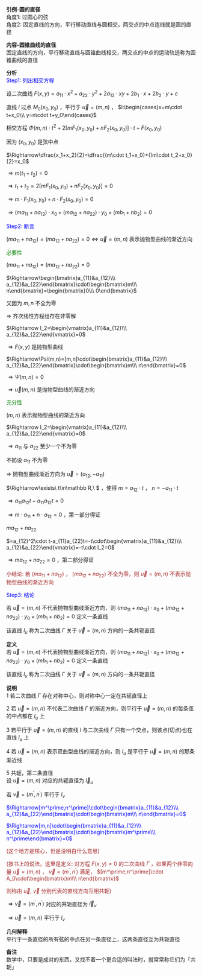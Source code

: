 **引例-圆的直径**  
角度1: 过圆心的弦  
角度2: 固定直线的方向，平行移动直线与圆相交，两交点的中点连线就是圆的直径  
  
**内容-圆锥曲线的直径**  
固定直线的方向，平行移动直线与圆锥曲线相交，两交点的中点的运动轨迹称为圆锥曲线的直径  
  
**分析**  
<font color=blue>Step1: 列出相交方程</font>  
  
设二次曲线 $F(x,y)=a_{11}\cdot x^2+a_{22}\cdot y^2+2a_{12}\cdot xy+2b_1\cdot x+2b_2\cdot y+c$  
  
直线 $l$ 过点 $M_0(x_0,y_0)$ ，平行于 $\vec u=(m,n)$ ， $l:\begin{cases}x=m\cdot t+x_0\\\ y=n\cdot t+y_0\end{cases}$  
  
相交方程 $\Phi(m,n)\cdot t^2+2[mF_1(x_0,y_0)+nF_2(x_0,y_0)]\cdot t+F(x_0,y_0)$  
  
因为 $(x_0,y_0)$ 是弦中点  
  
$\Rightarrow\dfrac{x_1+x_2}{2}=\dfrac{(m\cdot t_1+x_0)+()m\cdot t_2+x_0}{2}=x_0$  
  
$\Rightarrow m(t_1+t_2)=0$  
  
$\Rightarrow t_1+t_2=2[mF_1(x_0,y_0)+nF_2(x_0,y_0)]=0$  
  
$\Rightarrow m\cdot F_1(x_0,y_0)+n\cdot F_2(x_0,y_0)=0$  
  
$\Rightarrow(ma_{11}+na_{12})\cdot x_0+(ma_{12}+na_{22})\cdot y_0+(mb_1+nb_2)=0$  
  
<font color=blue>Step2: 断言</font>  
  
$(ma_{11}+na_{12})=(ma_{12}+na_{22})=0\Leftrightarrow\vec u=(m,n)$ 表示抛物型曲线的渐近方向  
  
<font color=green>必要性</font>  
  
$(ma_{11}+na_{12})=(ma_{12}+na_{22})=0$  
  
$\Rightarrow\begin{bmatrix}a_{11}&a_{12}\\\ a_{12}&a_{22}\end{bmatrix}\cdot\begin{bmatrix}m\\\ n\end{bmatrix}=\begin{bmatrix}0\\\ 0\end{bmatrix}$  
  
又因为 $m,n$ 不全为零  
  
$\Rightarrow$ 齐次线性方程组存在非零解  
  
$\Rightarrow I_2=\begin{vmatrix}a_{11}&a_{12}\\\ a_{12}&a_{22}\end{vmatrix}=0$  
  
$\Rightarrow F(x,y)$ 是抛物型曲线  
  
$\Rightarrow\Psi(m,n)=[m,n]\cdot\begin{bmatrix}a_{11}&a_{12}\\\ a_{12}&a_{22}\end{bmatrix}\cdot\begin{bmatrix}m\\\ n\end{bmatrix}=0$  
  
$\Rightarrow\Psi(m,n)=0$  
  
$\Rightarrow\vec u(m,n)$ 是抛物型曲线的渐近方向  
  
<font color=green>充分性</font>  
  
$(m,n)$ 表示抛物型曲线的渐近方向  
  
$\Rightarrow I_2=\begin{vmatrix}a_{11}&a_{12}\\\ a_{12}&a_{22}\end{vmatrix}=0$  
  
$\Rightarrow a_{11}$ 与 $a_{22}$ 至少一个不为零  
  
不妨设 $a_{11}$ 不为零  
  
$\Rightarrow$ 抛物型曲线渐近方向为 $\vec u=(a_{12},-a_{11})$  
  
$\Rightarrow\exists\ t\in\mathbb R,\ $ ，使得 $m=a_{12}\cdot t$ ， $n=-a_{11}\cdot t$  
  
$\Rightarrow a_{11}a_{12}t-a_{11}a_{12}t=0$  
  
$\Rightarrow m\cdot a_{11}+n\cdot a_{12}=0$ ，第一部分得证  
  
$ma_{12}+na_{22}$  
  
$=a_{12}^2\cdot t-a_{11}a_{22}t=-t\cdot\begin{vmatrix}a_{11}&a_{12}\\\ a_{12}&a_{22}\end{vmatrix}=-t\cdot I_2=0$  
  
$\Rightarrow ma_{12}+na_{22}=0$ ，第二部分得证  
  
<font color=brown>小结论: 若 $(ma_{11}+na_{12})$ ， $(ma_{12}+na_{22})$ 不全为零，则 $\vec u=(m,n)$ 不表示抛物型曲线的渐近方向</font>  
  
<font color=blue>Step3: 结论</font>  
  
若 $\vec u=(m,n)$ 不代表抛物型曲线渐近方向，则 $(ma_{11}+na_{12})\cdot x_0+(ma_{12}+na_{22})\cdot y_0+(mb_1+nb_2)=0$ 定义一条直线  
  
该直线 $l_u$ 称为二次曲线 $\Gamma$ 关于 $\vec u=(m,n)$ 方向的一条共轭直径  
  
**定义**  
若 $\vec u=(m,n)$ 不代表抛物型曲线渐近方向，则 $(ma_{11}+na_{12})\cdot x_0+(ma_{12}+na_{22})\cdot y_0+(mb_1+nb_2)=0$ 定义一条直线  
  
该直线 $l_u$ 称为二次曲线 $\Gamma$ 关于 $\vec u=(m,n)$ 方向的一条共轭直径  
  
**说明**  
1 若二次曲线 $\Gamma$ 存在对称中心，则对称中心一定在共轭直径上  
  
2 若 $\vec u=(m,n)$ 不代表二次曲线 $\Gamma$ 的渐近方向，则平行于 $\vec u=(m,n)$ 的每条弦的中点都在 $l_u$ 上  
  
3 若平行于 $\vec u=(m,n)$ 的直线 $l$ 与二次曲线 $\Gamma$ 只有一个交点，则该点(切点)也在直线 $l_u$ 上  
  
4 若 $\vec u=(m,n)$ 表示双曲型曲线的渐近方向，则 $l_u$ 是平行于 $\vec u=(m,n)$ 的那条渐近线  
  
5 共轭，第二条直径  
设 $\vec u=(m,n)$ 对应的共轭直径为 $\vec l_u$  
  
若 $\vec v=(m^\prime,n^\prime)$ 平行于 $l_v$  
  
<font color=blue>$\Rightarrow[m^\prime,n^\prime]\cdot\begin{bmatrix}a_{11}&a_{12}\\\ a_{12}&a_{22}\end{bmatrix}\cdot\begin{bmatrix}m\\\ n\end{bmatrix}=0$</font>  
  
<font color=blue>$\Rightarrow[m,n]\cdot\begin{bmatrix}a_{11}&a_{12}\\\ a_{12}&a_{22}\end{bmatrix}\cdot\begin{bmatrix}m^\prime\\\ n^\prime\end{bmatrix}=0$</font>  
  
<font color=brown>(这个地方是核心，但是没明白什么意思)</font>  
  
<font color=brown>(按书上的说法，这里是定义: 对方程 $F(x,y)=0$ 的二次曲线 $\Gamma$ ，如果两个非零向量 $\vec u=(m,n)$ ， $\vec v=(m^\prime,n^\prime)$ 满足， $[m^\prime,n^\prime]\cdot A_0\cdot\begin{bmatrix}m\\\ n\end{bmatrix}$</font>  
  
<font color=brown>则称由 $\vec u,\ \vec v$ 分别代表的直线方向互相共轭)</font>  
  
$\Rightarrow\vec v=(m^\prime,n^\prime)$ 对应的共轭直径为 $\vec l_v$  
  
$\Rightarrow\vec u=(m,n)$ 平行于 $l_v$  
  
**几何解释**  
平行于一条直径的所有弦的中点在另一条直径上，这两条直径互为共轭直径  
  
**备注**  
数学中，只要是成对的东西，又找不着一个更合适的叫法时，就常常称它们为「共轭」  
